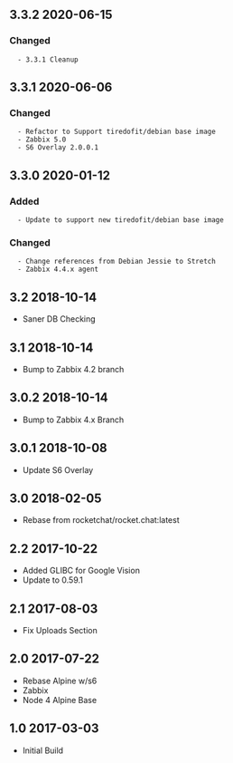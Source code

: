 
## 3.3.2 2020-06-15 <dave at tiredofit dot ca>

   ### Changed
      - 3.3.1 Cleanup


## 3.3.1 2020-06-06 <dave at tiredofit dot ca>

   ### Changed
      - Refactor to Support tiredofit/debian base image
      - Zabbix 5.0
      - S6 Overlay 2.0.0.1


## 3.3.0 2020-01-12 <dave at tiredofit dot ca>

   ### Added
      - Update to support new tiredofit/debian base image

   ### Changed
      - Change references from Debian Jessie to Stretch
      - Zabbix 4.4.x agent


## 3.2 2018-10-14 <dave at tiredofit dot ca>

* Saner DB Checking

## 3.1 2018-10-14 <dave at tiredofit dot ca>

* Bump to Zabbix 4.2 branch

## 3.0.2 2018-10-14 <dave at tiredofit dot ca>

* Bump to Zabbix 4.x Branch

## 3.0.1 2018-10-08 <dave at tiredofit dot ca>

* Update S6 Overlay

## 3.0 2018-02-05 <dave at tiredofit dot ca>

* Rebase from rocketchat/rocket.chat:latest

## 2.2 2017-10-22 <dave at tiredofit dot ca>

* Added GLIBC for Google Vision
* Update to 0.59.1

## 2.1 2017-08-03 <dave at tiredofit dot ca>

* Fix Uploads Section


## 2.0 2017-07-22 <dave at tiredofit dot ca>

* Rebase Alpine w/s6
* Zabbix
* Node 4 Alpine Base

## 1.0 2017-03-03 <dave at tiredofit dot ca>

* Initial Build
